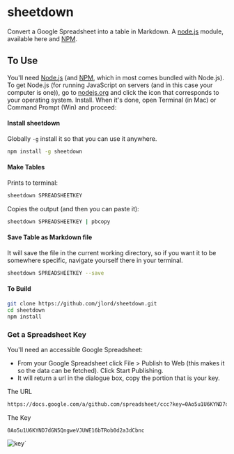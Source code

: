 # sheetdown

Convert a Google Spreadsheet into a table in Markdown. A [node.js](http://www.nodejs.org) module, available here and [NPM](http://www.npmjs.org/sheetdown).

## To Use

You'll need [Node.js](http://www.nodejs.org) (and [NPM](http://www.npmjs.org/sheetdown), which in most comes bundled with Node.js). To get Node.js (for running JavaScript on servers (and in this case your computer is one)), go to [nodejs.org](http://www.nodejs.org) and click the icon that corresponds to your operating system. Install. When it's done, open Terminal (in Mac) or Command Prompt (Win) and proceed:

#### Install sheetdown

Globally `-g` install it so that you can use it anywhere.

```bash
npm install -g sheetdown
```

#### Make Tables

Prints to terminal:

```bash
sheetdown SPREADSHEETKEY
```

Copies the output (and then you can paste it):

```bash
sheetdown SPREADSHEETKEY | pbcopy
```

#### Save Table as Markdown file

It will save the file in the current working directory, so if you want it to be somewhere specific, navigate yourself there in your terminal.

```bash
sheetdown SPREADSHEETKEY --save
```

#### To Build

```bash
git clone https://github.com/jlord/sheetdown.git
cd sheetdown
npm install
```

### Get a Spreadsheet Key

You'll need an accessible Google Spreadsheet:

- From your Google Spreadsheet click File > Publish to Web (this makes it so the data can be fetched). Click Start Publishing.
- It will return a url in the dialogue box, copy the portion that is your key.

The URL

```bash
https://docs.google.com/a/github.com/spreadsheet/ccc?key=0Ao5u1U6KYND7dGN5QngweVJUWE16bTRob0d2a3dCbnc#gid=0
```

The Key

`0Ao5u1U6KYND7dGN5QngweVJUWE16bTRob0d2a3dCbnc`

![key](https://raw.github.com/jllord/sheetsee-cache/master/img/key.png)`
